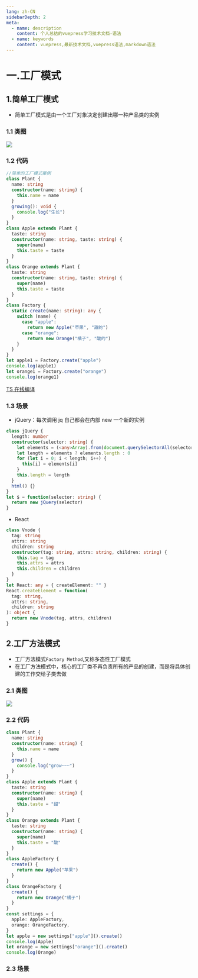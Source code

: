 ```yaml
---
lang: zh-CN
sidebarDepth: 2
meta:
  - name: description
    content: 个人总结的vuepress学习技术文档-语法
  - name: keywords
    content: vuepress,最新技术文档,vuepress语法,markdown语法
---
```


# 一.工厂模式

## 1.简单工厂模式

- 简单工厂模式是由一个工厂对象决定创建出哪一种产品类的实例

### 1.1 类图

![](./1.png)

### 1.2 代码

```ts
//简单的工厂模式案例
class Plant {
  name: string
  constructor(name: string) {
    this.name = name
  }
  growing(): void {
    console.log("生长")
  }
}
class Apple extends Plant {
  taste: string
  constructor(name: string, taste: string) {
    super(name)
    this.taste = taste
  }
}
class Orange extends Plant {
  taste: string
  constructor(name: string, taste: string) {
    super(name)
    this.taste = taste
  }
}
class Factory {
  static create(name: string): any {
    switch (name) {
      case "apple":
        return new Apple("苹果", "甜的")
      case "orange":
        return new Orange("橘子", "酸的")
    }
  }
}
let apple1 = Factory.create("apple")
console.log(apple1)
let orange1 = Factory.create("orange")
console.log(orange1)
```

[TS 在线编译](https://www.typescriptlang.org/zh/play)

### 1.3 场景

- jQuery：每次调用 jq 自己都会在内部 new 一个新的实例

```ts
class jQuery {
  length: number
  constructor(selector: string) {
    let elements = (<any>Array).from(document.querySelectorAll(selector))
    let length = elements ? elements.length : 0
    for (let i = 0; i < length; i++) {
      this[i] = elements[i]
    }
    this.length = length
  }
  html() {}
}
let $ = function(selector: string) {
  return new jQuery(selector)
}
```

- React

```ts
class Vnode {
  tag: string
  attrs: string
  children: string
  constructor(tag: string, attrs: string, children: string) {
    this.tag = tag
    this.attrs = attrs
    this.children = children
  }
}
let React: any = { createElement: "" }
React.createElement = function(
  tag: string,
  attrs: string,
  children: string
): object {
  return new Vnode(tag, attrs, children)
}
```

## 2.工厂方法模式

- 工厂方法模式`Factory Method`,又称多态性工厂模式
- 在工厂方法模式中，核心的工厂类不再负责所有的产品的创建，而是将具体创建的工作交给子类去做

### 2.1 类图

![](./1.2.png)

### 2.2 代码

```ts
class Plant {
  name: string
  constructor(name: string) {
    this.name = name
  }
  grow() {
    console.log("grow~~~")
  }
}
class Apple extends Plant {
  taste: string
  constructor(name: string) {
    super(name)
    this.taste = "甜"
  }
}
class Orange extends Plant {
  taste: string
  constructor(name: string) {
    super(name)
    this.taste = "酸"
  }
}
class AppleFactory {
  create() {
    return new Apple("苹果")
  }
}
class OrangeFactory {
  create() {
    return new Orange("橘子")
  }
}
const settings = {
  apple: AppleFactory,
  orange: OrangeFactory,
}
let apple = new settings["apple"]().create()
console.log(Apple)
let orange = new settings["orange"]().create()
console.log(Orange)
```

### 2.3 场景
